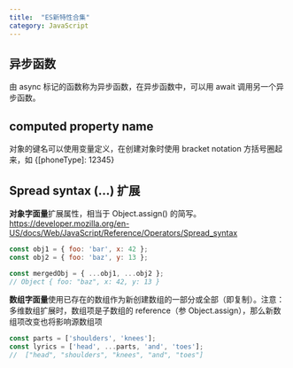```yaml
---
title:  "ES新特性合集"
category: JavaScript
---
```


## 异步函数

由 async 标记的函数称为异步函数，在异步函数中，可以用 await 调用另一个异步函数。

## computed property name

对象的键名可以使用变量定义，在创建对象时使用 bracket notation 方括号圈起来，如 {[phoneType]: 12345} 

## Spread syntax (...) 扩展

**对象字面量**扩展属性，相当于 Object.assign() 的简写。https://developer.mozilla.org/en-US/docs/Web/JavaScript/Reference/Operators/Spread_syntax

```js
const obj1 = { foo: 'bar', x: 42 };
const obj2 = { foo: 'baz', y: 13 };

const mergedObj = { ...obj1, ...obj2 };
// Object { foo: "baz", x: 42, y: 13 }
```

**数组字面量**使用已存在的数组作为新创建数组的一部分或全部（即复制）。注意：多维数组扩展时，数组项是子数组的 reference（参 Object.assign），那么新数组项改变也将影响源数组项

```js
const parts = ['shoulders', 'knees']; 
const lyrics = ['head', ...parts, 'and', 'toes']; 
//  ["head", "shoulders", "knees", "and", "toes"]
```